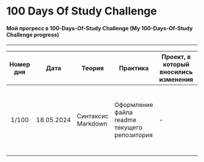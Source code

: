# 100 Days Of Study Challenge

#### Мой прогресс в 100-Days-Of-Study Challenge  (My 100-Days-Of-Study Challenge progress)
---

Номер дня |   Дата      |   Теория            |            Практика           | Проект, в который вносились изменения |     Ссылки на материалы         | Примерн. длительность, ч. | 
:--------:|:-----------:|---------------------|-------------------------------|---------------------------------------|---------------------------------|:-------------------------:|
1/100     | 18.05.2024  | Синтаксис Markdown  |Оформление файла readme текущего репозитория | - | 1. [Markdown Cheatsheet (EN)](https://github.com/adam-p/markdown-here/wiki/Markdown-Cheatsheet) 2. [Шпаргалка по синтаксису Markdown (рус.)](https://ydmitry.ru/blog/rukovodstvo-po-markdown-dlya-uproshcheniya-veb-razrabotki/)  | 2       

